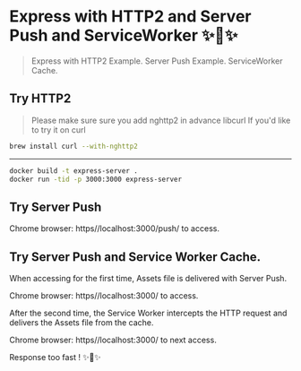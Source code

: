 # Express with HTTP2 and Server Push and ServiceWorker :sparkles::rocket::sparkles:

> Express with HTTP2 Example.
> Server Push Example.
> ServiceWorker Cache.

## Try HTTP2

> Please make sure sure you add nghttp2 in advance libcurl If you'd like to try it on curl

```sh
brew install curl --with-nghttp2
```

---

```sh
docker build -t express-server .
docker run -tid -p 3000:3000 express-server
```

## Try Server Push

Chrome browser: https//localhost:3000/push/ to access.

## Try Server Push and Service Worker Cache.

When accessing for the first time, Assets file is delivered with Server Push.

Chrome browser: https//localhost:3000/ to access.

After the second time, the Service Worker intercepts the HTTP request and delivers the Assets file from the cache.

Chrome browser: https//localhost:3000/ to next access.

Response too fast ! :sparkles::rocket::sparkles:
